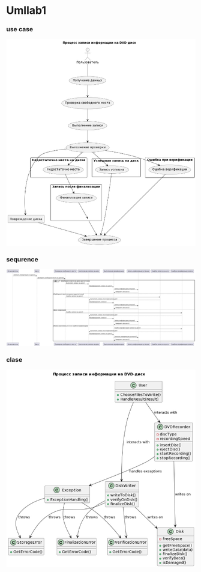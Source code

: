 # Umllab1

### use case
![alt text](photo/usecase.jpg)

### sequrence
![alt text](photo/sequrence.jpg)

### clase 
![alt text](photo/clase.jpg)

